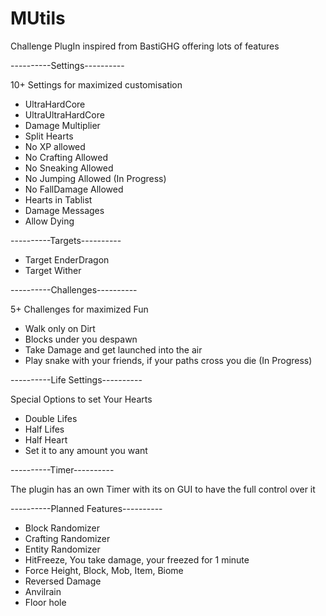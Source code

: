 # MUtils

Challenge PlugIn inspired from BastiGHG offering lots of features

----------Settings----------

10+ Settings for maximized customisation

- UltraHardCore
- UltraUltraHardCore
- Damage Multiplier
- Split Hearts
- No XP allowed
- No Crafting Allowed
- No Sneaking Allowed
- No Jumping Allowed (In Progress)
- No FallDamage Allowed
- Hearts in Tablist
- Damage Messages 
- Allow Dying

----------Targets----------
- Target EnderDragon
- Target Wither

----------Challenges----------

5+ Challenges for maximized Fun

- Walk only on Dirt
- Blocks under you despawn
- Take Damage and get launched into the air
- Play snake with your friends, if your paths cross you die (In Progress)

----------Life Settings----------

Special Options to set Your Hearts

- Double Lifes
- Half Lifes
- Half Heart
- Set it to any amount you want

----------Timer----------

The plugin has an own Timer with its on GUI to have the full control over it

----------Planned Features----------
- Block Randomizer
- Crafting Randomizer
- Entity Randomizer
- HitFreeze, You take damage, your freezed for 1 minute
- Force Height, Block, Mob, Item, Biome
- Reversed Damage
- Anvilrain
- Floor hole
